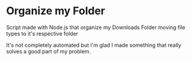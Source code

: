 # Organize my Folder

Script made with Node.js that organize my Downloads Folder moving file types to it's respective folder

It's not completely automated but I'm glad I made something that really solves a good part of my problem.



